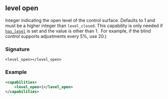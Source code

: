 ## level open

Integer indicating the open level of the control surface.  Defaults to 1 and must be a higher integer than `level_closed`. This capability is only needed if [`has_level`][1] is set and the value is other than 1.  For example, if the blind control supports adjustments every 5%, use 20.)


### Signature

`<level_open></level_open>`


### Example

```xml
<capabilities>
    <level_open>1</level_open>
</capabilities>
```

[1]:	https://snap-one.github.io/docs-driverworks-proxyprotocol/#has-level